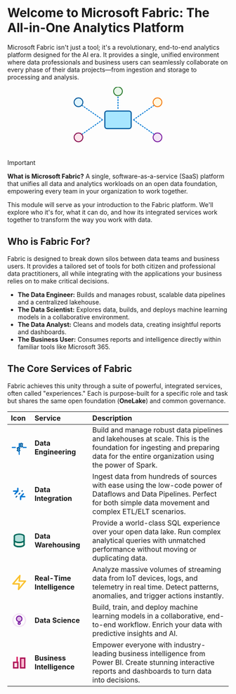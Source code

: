 # Welcome to Microsoft Fabric: The All-in-One Analytics Platform

Microsoft Fabric isn't just a tool; it's a revolutionary, end-to-end analytics platform designed for the AI era. It provides a single, unified environment where data professionals and business users can seamlessly collaborate on every phase of their data projects—from ingestion and storage to processing and analysis.

<div align="center">
<svg width="250" height="150" viewBox="0 0 250 150" fill="none" xmlns="http://www.w3.org/2000/svg">
<rect x="95" y="55" width="60" height="40" rx="5" fill="#A7E6FF" stroke="#005A9E" stroke-width="2.5"/>
<text x="125" y="80" font-family="Segoe UI, sans-serif" font-size="12" font-weight="bold" text-anchor="middle">Fabric</text>
<!-- Spokes -->
<path d="M90 75 L 40 40" stroke="#0078D4" stroke-width="2" stroke-dasharray="4 2"/>
<path d="M125 50 L 125 15" stroke="#0078D4" stroke-width="2" stroke-dasharray="4 2"/>
<path d="M160 75 L 210 40" stroke="#0078D4" stroke-width="2" stroke-dasharray="4 2"/>
<path d="M90 75 L 40 110" stroke="#0078D4" stroke-width="2" stroke-dasharray="4 2"/>
<path d="M160 75 L 210 110" stroke="#0078D4" stroke-width="2" stroke-dasharray="4 2"/>
<!-- End Nodes -->
<circle cx="35" cy="35" r="10" fill="#E1F5FE" stroke="#01579B" stroke-width="2"/>
<circle cx="125" cy="10" r="10" fill="#E8F5E9" stroke="#2E7D32" stroke-width="2"/>
<circle cx="215" cy="35" r="10" fill="#FFF8E1" stroke="#F57F17" stroke-width="2"/>
<circle cx="35" cy="115" r="10" fill="#FCE4EC" stroke="#880E4F" stroke-width="2"/>
<circle cx="215" cy="115" r="10" fill="#F3E5F5" stroke="#7B1FA2" stroke-width="2"/>
</svg>
</div>

> [!IMPORTANT]
> **What is Microsoft Fabric?** A single, software-as-a-service (SaaS) platform that unifies all data and analytics workloads on an open data foundation, empowering every team in your organization to work together.

This module will serve as your introduction to the Fabric platform. We'll explore who it's for, what it can do, and how its integrated services work together to transform the way you work with data.
## Who is Fabric For?

Fabric is designed to break down silos between data teams and business users. It provides a tailored set of tools for both citizen and professional data practitioners, all while integrating with the applications your business relies on to make critical decisions.

-   **The Data Engineer:** Builds and manages robust, scalable data pipelines and a centralized lakehouse.
-   **The Data Scientist:** Explores data, builds, and deploys machine learning models in a collaborative environment.
-   **The Data Analyst:** Cleans and models data, creating insightful reports and dashboards.
-   **The Business User:** Consumes reports and intelligence directly within familiar tools like Microsoft 365.

## The Core Services of Fabric

Fabric achieves this unity through a suite of powerful, integrated services, often called "experiences." Each is purpose-built for a specific role and task but shares the same open foundation (**OneLake**) and common governance.

| Icon | Service | Description |
| :--- | :--- | :--- |
| <div align="center"><svg width="60" height="60" viewBox="0 0 24 24" fill="none" xmlns="http://www.w3.org/2000/svg"><path d="M13.2 6.9L15 6L16.8 6.9L15.9 8.7L16.8 10.5L15 11.4L13.2 10.5L14.1 8.7L13.2 6.9Z" fill="#A7E6FF" stroke="#005A9E" stroke-width="1.5"/><path d="M9.2 12.9L11 12L12.8 12.9L11.9 14.7L12.8 16.5L11 17.4L9.2 16.5L10.1 14.7L9.2 12.9Z" fill="#A7E6FF" stroke="#005A9E" stroke-width="1.5"/><path d="M12 22V17.5M12 12V6.5M6.5 12H2M22 12H17.5" stroke="#0078D4" stroke-width="1.5" stroke-linecap="round"/></svg></div> | **Data Engineering** | Build and manage robust data pipelines and lakehouses at scale. This is the foundation for ingesting and preparing data for the entire organization using the power of Spark. |
| <div align="center"><svg width="60" height="60" viewBox="0 0 24 24" fill="none" xmlns="http://www.w3.org/2000/svg"><path d="M4 8L10 8M10 8L10 4M10 8L6 12" stroke="#0078D4" stroke-width="2" stroke-linecap="round" stroke-linejoin="round"/><path d="M20 16L14 16M14 16L14 20M14 16L18 12" stroke="#0078D4" stroke-width="2" stroke-linecap="round" stroke-linejoin="round"/><path d="M7 17L17 7" stroke="#005A9E" stroke-width="1.5" stroke-dasharray="3 3"/></svg></div> | **Data Integration** | Ingest data from hundreds of sources with ease using the low-code power of Dataflows and Data Pipelines. Perfect for both simple data movement and complex ETL/ELT scenarios. |
| <div align="center"><svg width="60" height="60" viewBox="0 0 24 24" fill="none" xmlns="http://www.w3.org/2000/svg"><ellipse cx="12" cy="18" rx="7" ry="3" fill="#B2DFDB" stroke="#00695C" stroke-width="2"/><path d="M5 12C5 10.3431 8.13401 9 12 9C15.866 9 19 10.3431 19 12V18C19 19.6569 15.866 21 12 21C8.13401 21 5 19.6569 5 18V12Z" fill="#E8F5E9" stroke="#00695C" stroke-width="2"/><path d="M5 6C5 4.34315 8.13401 3 12 3C15.866 3 19 4.34315 19 6V12C19 13.6569 15.866 15 12 15C8.13401 15 5 13.6569 5 12V6Z" fill="#B2DFDB" stroke="#00695C" stroke-width="2"/></svg></div> | **Data Warehousing** | Provide a world-class SQL experience over your open data lake. Run complex analytical queries with unmatched performance without moving or duplicating data. |
| <div align="center"><svg width="60" height="60" viewBox="0 0 24 24" fill="none" xmlns="http://www.w3.org/2000/svg"><path d="M13 2L3 14H12L11 22L21 10H12L13 2Z" fill="#FFFDE7" stroke="#FBC02D" stroke-width="2" stroke-linecap="round" stroke-linejoin="round"/></svg></div> | **Real-Time Intelligence**| Analyze massive volumes of streaming data from IoT devices, logs, and telemetry in real time. Detect patterns, anomalies, and trigger actions instantly. |
| <div align="center"><svg width="60" height="60" viewBox="0 0 24 24" fill="none" xmlns="http://www.w3.org/2000/svg"><path d="M12 2C6.48 2 2 6.48 2 12C2 17.52 6.48 22 12 22C17.52 22 22 17.52 22 12C22 6.48 17.52 2 12 2ZM12 20C7.59 20 4 16.41 4 12C4 7.59 7.59 4 12 4C16.41 4 20 7.59 20 12C20 16.41 16.41 20 12 20Z" fill="#F3E5F5"/><path d="M12 18C11.17 18 10.5 17.33 10.5 16.5C10.5 15.67 11.17 15 12 15C12.83 15 13.5 15.67 13.5 16.5C13.5 17.33 12.83 18 12 18ZM12 14C9.79 14 8 12.21 8 10C8 7.79 9.79 6 12 6C14.21 6 16 7.79 16 10C16 12.21 14.21 14 12 14Z" fill="#E1BEE7" stroke="#7B1FA2" stroke-width="1.5"/></svg></div> | **Data Science** | Build, train, and deploy machine learning models in a collaborative, end-to-end workflow. Enrich your data with predictive insights and AI. |
| <div align="center"><svg width="60" height="60" viewBox="0 0 24 24" fill="none" xmlns="http://www.w3.org/2000/svg"><rect x="4" y="12" width="6" height="8" fill="#FCE4EC" stroke="#AD1457" stroke-width="2"/><rect x="14" y="6" width="6" height="14" fill="#F8BBD0" stroke="#AD1457" stroke-width="2"/><path d="M9 12V4" stroke="#D81B60" stroke-width="2"/></svg></div> | **Business Intelligence** | Empower everyone with industry-leading business intelligence from Power BI. Create stunning interactive reports and dashboards to turn data into decisions. |
